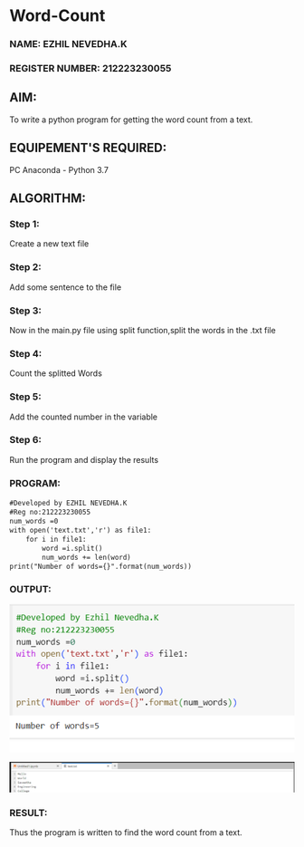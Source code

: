 # Word-Count
### NAME: EZHIL NEVEDHA.K
### REGISTER NUMBER: 212223230055
## AIM:
To write a python program for getting the word count from a text.
## EQUIPEMENT'S REQUIRED: 
PC
Anaconda - Python 3.7
## ALGORITHM: 
### Step 1:
Create a new text file
### Step 2: 
 Add some sentence to the file
### Step 3: 
Now in the main.py file using split function,split the words in the .txt file
### Step 4:  
Count the splitted Words
### Step 5: 
Add the counted number in the variable
### Step 6: 
Run the program and display the results
### PROGRAM:
```
#Developed by EZHIL NEVEDHA.K
#Reg no:212223230055
num_words =0
with open('text.txt','r') as file1:
    for i in file1:
        word =i.split()
        num_words += len(word)
print("Number of words={}".format(num_words))

```
### OUTPUT:
![alt text](<Screenshot 2024-05-11 212950.png>)

![alt text](<Screenshot 2024-05-11 212651.png>)
### RESULT:
Thus the program is written to find the word count from a text.
